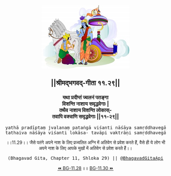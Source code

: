 <center><img src="../../asset/BG.png" alt="#API #bhagavadgitaapi #slok #nodejs #js #api #gitaapi #krishna #hinduism #vedic #ISKCON #shreemadbhagavadgita #technology"/>
<h2>||श्रीमद्‍भगवद्‍-गीता ११.२९||</h2>
<h3>यथा प्रदीप्तं ज्वलनं पतङ्गा<br/>विशन्ति नाशाय समृद्धवेगाः |<br/>तथैव नाशाय विशन्ति लोकास्-<br/>तवापि वक्त्राणि समृद्धवेगाः ||११-२९||</h3>
<pre>yathā pradīptaṃ jvalanaṃ pataṅgā viśanti nāśāya samṛddhavegāḥ .<br/>tathaiva nāśāya viśanti lokāsa- tavāpi vaktrāṇi samṛddhavegāḥ ||11-29||</pre>
<p>।।11.29।। जैसे पतंगे अपने नाश के लिए प्रज्वलित अग्नि में अतिवेग से प्रवेश करते हैं, वैसे ही ये लोग भी अपने नाश के लिए आपके मुखों में अतिवेग से प्रवेश करते हैं।।</p>
<pre>(Bhagavad Gita, Chapter 11, Shloka 29) || <a href="https://twitter.com/bhagavadgitaapi">@BhagavadGitaApi</a></pre><a href="../../11/28">⏪  BG-11.28</a><b>        ।।        </b><a href="../../11/30">BG-11.30  ⏩</a></center></center>